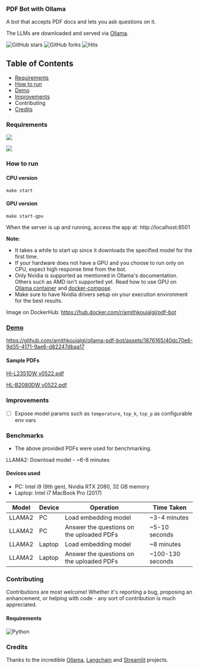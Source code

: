 ### PDF Bot with Ollama

A bot that accepts PDF docs and lets you ask questions on it.

The LLMs are downloaded and served via [Ollama](https://github.com/jmorganca/ollama).

![GitHub stars](https://img.shields.io/github/stars/amithkoujalgi/ollama-pdf-bot?style=social)
![GitHub forks](https://img.shields.io/github/forks/amithkoujalgi/ollama-pdf-bot?style=social)
![Hits](https://hits.seeyoufarm.com/api/count/incr/badge.svg?url=https%3A%2F%2Fgithub.com%2Famithkoujalgi%2Follama-pdf-bot&count_bg=%2379C83D&title_bg=%23555555&icon=&icon_color=%23E7E7E7&title=hits&edge_flat=false)

## Table of Contents

- [Requirements](#requirements)
- [How to run](#how-to-run)
- [Demo](#demo)
- [Improvements](#improvements)
- Contributing
- [Credits](#credits)

### Requirements

[![][shield]][site]

[![][maketool-shield]][maketool-site]

[site]: https://docs.docker.com/compose/

[shield]: https://img.shields.io/badge/Docker_Compose-Installation-blue.svg?style=for-the-badge&labelColor=gray

[maketool-site]: https://www.gnu.org/software/make/

[maketool-shield]: https://img.shields.io/badge/Make-Tool-blue.svg?style=for-the-badge&labelColor=gray

### How to run

#### CPU version

```shell
make start
```

#### GPU version

```shell
make start-gpu
```

When the server is up and running, access the app at: http://localhost:8501

**Note:**

- It takes a while to start up since it downloads the specified model for the first time.
- If your hardware does not have a GPU and you choose to run only on CPU, expect high response time from the bot.
- Only Nvidia is supported as mentioned in Ollama's documentation. Others such as AMD isn't supported yet. Read how to
  use GPU on [Ollama container](https://hub.docker.com/r/ollama/ollama)
  and [docker-compose](https://docs.docker.com/compose/gpu-support/#:~:text=GPUs%20are%20referenced%20in%20a,capabilities%20.).
- Make sure to have Nvidia drivers setup on your execution environment for the best results.

Image on DockerHub: https://hub.docker.com/r/amithkoujalgi/pdf-bot

### [Demo](https://www.youtube.com/watch?v=jJyFslR-oNQ)

https://github.com/amithkoujalgi/ollama-pdf-bot/assets/1876165/40dc70e6-9d35-4171-9ae6-d82247dbaa17

#### Sample PDFs

[Hl-L2351DW v0522.pdf](https://github.com/amithkoujalgi/ollama-pdf-bot/files/13323209/Hl-L2351DW.v0522.pdf)

[HL-B2080DW v0522.pdf](https://github.com/amithkoujalgi/ollama-pdf-bot/files/13323208/HL-B2080DW.v0522.pdf)

### Improvements

- [ ] Expose model params such as `temperature`, `top_k`, `top_p` as configurable env vars

### Benchmarks

- The above provided PDFs were used for benchmarking.

LLAMA2: Download model - ~6-8 minutes

#### Devices used

- PC: Intel i9 (9th gen), Nvidia RTX 2080, 32 GB memory
- Laptop: Intel i7 MacBook Pro (2017)

| Model  | Device | Operation                                 | Time Taken       |
|--------|--------|-------------------------------------------|------------------|
| LLAMA2 | PC     | Load embedding model                      | ~3-4 minutes     |
| LLAMA2 | PC     | Answer the questions on the uploaded PDFs | ~5-10 seconds    |
| LLAMA2 | Laptop | Load embedding model                      | ~8 minutes       |
| LLAMA2 | Laptop | Answer the questions on the uploaded PDFs | ~100-130 seconds |

### Contributing

Contributions are most welcome! Whether it's reporting a bug, proposing an enhancement, or helping
with code - any sort of contribution is much appreciated.

#### Requirements

![Python](https://img.shields.io/badge/python-3.8_+-green.svg)

### Credits

Thanks to the incredible [Ollama](https://github.com/jmorganca/ollama), [Langchain](https://www.langchain.com/)
and [Streamlit](https://streamlit.io/) projects.

